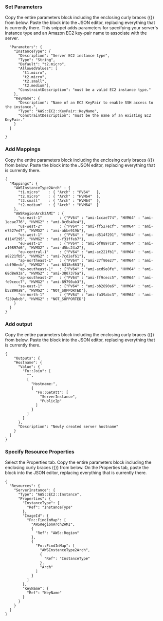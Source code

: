 ### Set Parameters
Copy the entire parameters block including the enclosing curly braces ({}) from below. Paste the block into the JSON editor, replacing everything that is currently there.
This snippet adds parameters for specifying your server's instance type and an Amazon EC2 key-pair name to associate with the server.

```{
  "Parameters": {
    "InstanceType": {
      "Description": "Server EC2 instance type",
      "Type": "String",
      "Default": "t2.micro",
      "AllowedValues": [
        "t1.micro",
        "t2.micro",
        "t2.small",
        "t2.medium"],
      "ConstraintDescription": "must be a valid EC2 instance type."
    },
    "KeyName": {
      "Description": "Name of an EC2 KeyPair to enable SSH access to the instance.",
      "Type": "AWS::EC2::KeyPair::KeyName",
      "ConstraintDescription": "must be the name of an existing EC2 KeyPair."
    }
  }

}
```

### Add Mappings

Copy the entire parameters block including the enclosing curly braces ({}) from below. Paste the block into the JSON editor, replacing everything that is currently there.
```
{
  "Mappings": {
    "AWSInstanceType2Arch" : {
      "t1.micro"    : { "Arch" : "PV64"   },
      "t2.micro"    : { "Arch" : "HVM64"  },
      "t2.small"    : { "Arch" : "HVM64"  },
      "t2.medium"   : { "Arch" : "HVM64"  }
    },
    "AWSRegionArch2AMI" : {
      "us-east-1"        : {"PV64" : "ami-1ccae774", "HVM64" : "ami-1ecae776", "HVMG2" : "ami-8c6b40e4"},
      "us-west-2"        : {"PV64" : "ami-ff527ecf", "HVM64" : "ami-e7527ed7", "HVMG2" : "ami-abbe919b"},
      "us-west-1"        : {"PV64" : "ami-d514f291", "HVM64" : "ami-d114f295", "HVMG2" : "ami-f31ffeb7"},
      "eu-west-1"        : {"PV64" : "ami-bf0897c8", "HVM64" : "ami-a10897d6", "HVMG2" : "ami-d5bc24a2"},
      "eu-central-1"     : {"PV64" : "ami-ac221fb1", "HVM64" : "ami-a8221fb5", "HVMG2" : "ami-7cd2ef61"},
      "ap-northeast-1"   : {"PV64" : "ami-27f90e27", "HVM64" : "ami-cbf90ecb", "HVMG2" : "ami-6318e863"},
      "ap-southeast-1"   : {"PV64" : "ami-acd9e8fe", "HVM64" : "ami-68d8e93a", "HVMG2" : "ami-3807376a"},
      "ap-southeast-2"   : {"PV64" : "ami-ff9cecc5", "HVM64" : "ami-fd9cecc7", "HVMG2" : "ami-89790ab3"},
      "sa-east-1"        : {"PV64" : "ami-bb2890a6", "HVM64" : "ami-b52890a8", "HVMG2" : "NOT_SUPPORTED"},
      "cn-north-1"       : {"PV64" : "ami-fa39abc3", "HVM64" : "ami-f239abcb", "HVMG2" : "NOT_SUPPORTED"}
    }
  }
}
```
### Add output
Copy the entire parameters block including the enclosing curly braces ({}) from below. Paste the block into the JSON editor, replacing everything that is currently there.
```
{
    "Outputs": {
    "Hostname": {
      "Value": {
        "Fn::Join": [
          "",
          [
            "Hostname:",
            {
              "Fn::GetAtt": [
                "ServerInstance",
                "PublicIp"
              ]
            }
          ]
        ]
      },
      "Description": "Newly created server hostname"
    }
  }
}
```
### Specify Resource Properties
Select the Properties tab. Copy the entire parameters block including the enclosing curly braces ({}) from below. On the Properties tab, paste the block into the JSON editor, replacing everything that is currently there.
```
{
  "Resources": {
    "ServerInstance": {
      "Type": "AWS::EC2::Instance",
      "Properties": {
        "InstanceType": {
          "Ref": "InstanceType"
        },
        "ImageId": {
          "Fn::FindInMap": [
            "AWSRegionArch2AMI",
            {
              "Ref": "AWS::Region"
            },
            {
              "Fn::FindInMap": [
                "AWSInstanceType2Arch",
                {
                  "Ref": "InstanceType"
                },
                "Arch"
              ]
            }
          ]
        },
        "KeyName": {
          "Ref": "KeyName"
        }
      }
    }
  }
}
```
